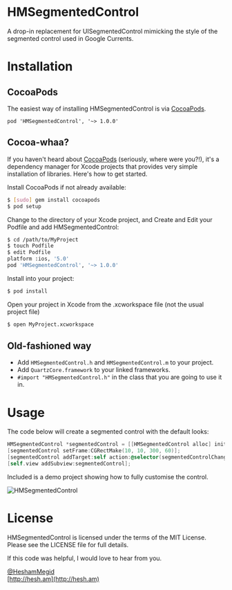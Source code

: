 HMSegmentedControl
==================

A drop-in replacement for UISegmentedControl mimicking the style of the segmented control used in Google Currents.

# Installation

## CocoaPods
The easiest way of installing HMSegmentedControl is via [CocoaPods](http://cocoapods.org/). 

```
pod 'HMSegmentedControl', '~> 1.0.0'
```

## Cocoa-whaa?

If you haven't heard about [CocoaPods](http://cocoapods.org/) (seriously, where were you?!), it's a dependency manager for Xcode projects that provides very simple
installation of libraries. Here's how to get started.

Install CocoaPods if not already available:

``` bash
$ [sudo] gem install cocoapods
$ pod setup
```

Change to the directory of your Xcode project, and Create and Edit your Podfile and add HMSegmentedControl:

``` bash
$ cd /path/to/MyProject
$ touch Podfile
$ edit Podfile
platform :ios, '5.0' 
pod 'HMSegmentedControl', '~> 1.0.0'
```

Install into your project:

``` bash
$ pod install
```

Open your project in Xcode from the .xcworkspace file (not the usual project file)

``` bash
$ open MyProject.xcworkspace
```

## Old-fashioned way

- Add `HMSegmentedControl.h` and `HMSegmentedControl.m` to your project.
- Add `QuartzCore.framework` to your linked frameworks.
- `#import "HMSegmentedControl.h"` in the class that you are going to use it in.

# Usage

The code below will create a segmented control with the default looks:

```  objective-c
HMSegmentedControl *segmentedControl = [[HMSegmentedControl alloc] initWithSectionTitles:@[@"One", @"Two", @"Three"]];
[segmentedControl setFrame:CGRectMake(10, 10, 300, 60)];
[segmentedControl addTarget:self action:@selector(segmentedControlChangedValue:) forControlEvents:UIControlEventValueChanged];
[self.view addSubview:segmentedControl];
```

Included is a demo project showing how to fully customise the control.

![HMSegmentedControl](https://raw.github.com/HeshamMegid/HMSegmentedControl/master/Screenshot.png)

# License

HMSegmentedControl is licensed under the terms of the MIT License. Please see the LICENSE file for full details.

If this code was helpful, I would love to hear from you.

[@HeshamMegid](http://twitter.com/HeshamMegid)   
[http://hesh.am](http://hesh.am)
